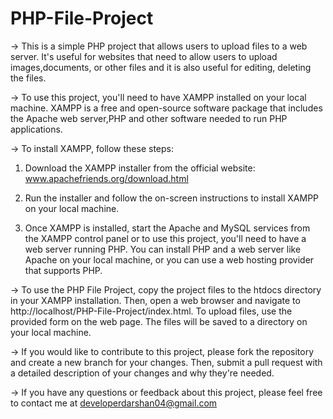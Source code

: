 # PHP-File-Project

-> This is a simple PHP project that allows users to upload files to a web server. It's useful for websites that need to allow users to upload
   images,documents, or other files and it is also useful for editing, deleting the files.

-> To use this project, you'll need to have XAMPP installed on your local machine. XAMPP is a free and open-source software package that includes the
   Apache web server,PHP and other software needed to run PHP applications.

-> To install XAMPP, follow these steps:
   1. Download the XAMPP installer from the official website:
      www.apachefriends.org/download.html

   2. Run the installer and follow the on-screen instructions to install XAMPP on your local machine.

   3. Once XAMPP is installed, start the Apache and MySQL services from the XAMPP control panel or to use this project, you'll need to have a web server         running PHP. You can install PHP and a web server like Apache on your local machine, or you can use a web hosting provider that supports PHP.

-> To use the PHP File Project, copy the project files to the htdocs directory in your XAMPP installation. Then, open a web browser and navigate to 
   http://localhost/PHP-File-Project/index.html. To upload files, use the provided form on the web page. The files will be saved to a directory on your        local machine.

-> If you would like to contribute to this project, please fork the repository and create a new branch for your changes. Then, submit a pull request with a
   detailed description of your changes and why they're needed.

-> If you have any questions or feedback about this project, please feel free to contact me at developerdarshan04@gmail.com
